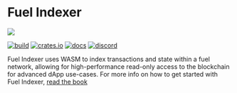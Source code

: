 # Fuel Indexer

<img src="https://miro.medium.com/fit/c/176/176/1*W-1e0zVhcLui4u-ci2e-Fg.png">

[![build](https://github.com/FuelLabs/fuel-indexer/actions/workflows/ci.yml/badge.svg)](https://github.com/FuelLabs/fuel-indexer/actions/workflows/ci.yml)
[![crates.io](https://img.shields.io/crates/v/fuel-indexer?label=latest)](https://crates.io/crates/fuel-indexer)
[![docs](https://docs.rs/fuel-indexer/badge.svg)](https://docs.rs/fuel-indexer/)
[![discord](https://img.shields.io/badge/chat%20on-discord-orange?&logo=discord&logoColor=ffffff&color=7389D8&labelColor=6A7EC2)](https://discord.gg/xfpK4Pe)

Fuel Indexer uses WASM to index transactions and state within a fuel network, allowing for high-performance read-only access to the blockchain for advanced dApp use-cases. For more info on how to get started with Fuel Indexer, [read the book](https://fuellabs.github.io/fuel-indexer/latest/index.html)